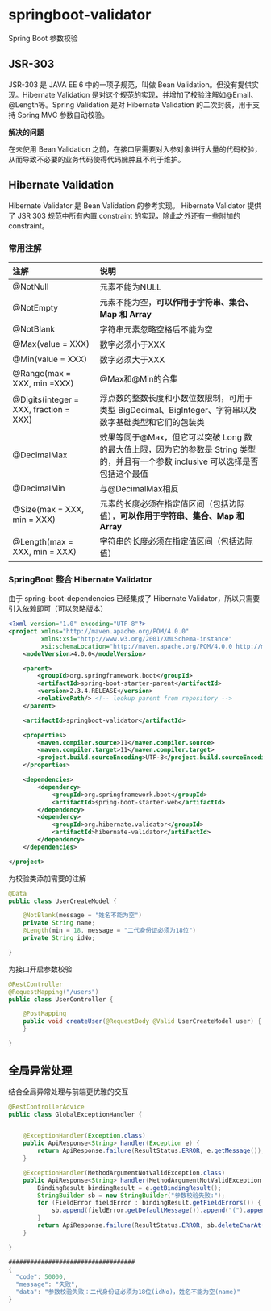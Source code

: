 # springboot-validator

Spring Boot 参数校验

## JSR-303

JSR-303 是 JAVA EE 6 中的一项子规范，叫做 Bean Validation。但没有提供实现。Hibernate Validation 是对这个规范的实现，并增加了校验注解如@Email、@Length等。Spring Validation 是对 Hibernate Validation 的二次封装，用于支持 Spring MVC 参数自动校验。

**解决的问题**

在未使用 Bean Validation 之前，在接口层需要对入参对象进行大量的代码校验，从而导致不必要的业务代码使得代码臃肿且不利于维护。

## Hibernate Validation

Hibernate Validator 是 Bean Validation 的参考实现。 Hibernate Validator 提供了 JSR 303 规范中所有内置 constraint 的实现，除此之外还有一些附加的 constraint。

### 常用注解

| 注解                                   | 说明                                                         |
| :------------------------------------- | :----------------------------------------------------------- |
| @NotNull                               | 元素不能为NULL                                               |
| @NotEmpty                              | 元素不能为空，**可以作用于字符串、集合、Map 和 Array**       |
| @NotBlank                              | 字符串元素忽略空格后不能为空                                 |
| @Max(value = XXX)                      | 数字必须小于XXX                                              |
| @Min(value = XXX)                      | 数字必须大于XXX                                              |
| @Range(max = XXX, min =XXX)            | @Max和@Min的合集                                             |
| @Digits(integer = XXX, fraction = XXX) | 浮点数的整数长度和小数位数限制，可用于类型 BigDecimal、BigInteger、字符串以及数字基础类型和它们的包装类 |
| @DecimalMax                            | 效果等同于@Max，但它可以突破 Long 数的最大值上限，因为它的参数是 String 类型的，并且有一个参数 inclusive 可以选择是否包括这个最值 |
| @DecimalMin                            | 与@DecimalMax相反                                            |
| @Size(max = XXX, min = XXX)            | 元素的长度必须在指定值区间（包括边际值），**可以作用于字符串、集合、Map 和 Array** |
| @Length(max = XXX, min = XXX)          | 字符串的长度必须在指定值区间（包括边际值）                   |

### SpringBoot 整合 Hibernate Validator

由于 spring-boot-dependencies 已经集成了 Hibernate Validator，所以只需要引入依赖即可（可以忽略版本）

```xml
<?xml version="1.0" encoding="UTF-8"?>
<project xmlns="http://maven.apache.org/POM/4.0.0"
         xmlns:xsi="http://www.w3.org/2001/XMLSchema-instance"
         xsi:schemaLocation="http://maven.apache.org/POM/4.0.0 http://maven.apache.org/xsd/maven-4.0.0.xsd">
    <modelVersion>4.0.0</modelVersion>

    <parent>
        <groupId>org.springframework.boot</groupId>
        <artifactId>spring-boot-starter-parent</artifactId>
        <version>2.3.4.RELEASE</version>
        <relativePath/> <!-- lookup parent from repository -->
    </parent>

    <artifactId>springboot-validator</artifactId>

    <properties>
        <maven.compiler.source>11</maven.compiler.source>
        <maven.compiler.target>11</maven.compiler.target>
        <project.build.sourceEncoding>UTF-8</project.build.sourceEncoding>
    </properties>

    <dependencies>
        <dependency>
            <groupId>org.springframework.boot</groupId>
            <artifactId>spring-boot-starter-web</artifactId>
        </dependency>
        <dependency>
            <groupId>org.hibernate.validator</groupId>
            <artifactId>hibernate-validator</artifactId>
        </dependency>
    </dependencies>

</project>
```

为校验类添加需要的注解

```java
@Data
public class UserCreateModel {

    @NotBlank(message = "姓名不能为空")
    private String name;
    @Length(min = 18, message = "二代身份证必须为18位")
    private String idNo;

}
```

为接口开启参数校验

```java
@RestController
@RequestMapping("/users")
public class UserController {

    @PostMapping
    public void createUser(@RequestBody @Valid UserCreateModel user) {
    }

}
```

## 全局异常处理

结合全局异常处理与前端更优雅的交互

```java
@RestControllerAdvice
public class GlobalExceptionHandler {


    @ExceptionHandler(Exception.class)
    public ApiResponse<String> handler(Exception e) {
        return ApiResponse.failure(ResultStatus.ERROR, e.getMessage());
    }

    @ExceptionHandler(MethodArgumentNotValidException.class)
    public ApiResponse<String> handler(MethodArgumentNotValidException e) {
        BindingResult bindingResult = e.getBindingResult();
        StringBuilder sb = new StringBuilder("参数校验失败:");
        for (FieldError fieldError : bindingResult.getFieldErrors()) {
            sb.append(fieldError.getDefaultMessage()).append("(").append(fieldError.getField()).append("), ");
        }
        return ApiResponse.failure(ResultStatus.ERROR, sb.deleteCharAt(sb.length() - 1));
    }

}

###################################
{
  "code": 50000,
  "message": "失败",
  "data": "参数校验失败：二代身份证必须为18位(idNo)，姓名不能为空(name)"
}
```

